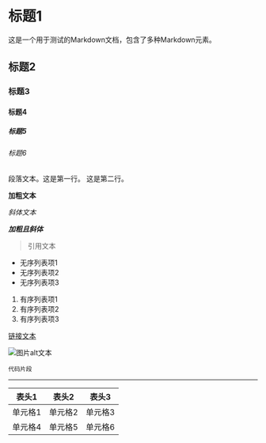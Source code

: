 <div style="display:none;" class="author">
{
    "id":"a",
    "title": "测试标题-2",
    "date" : "2025-01-27",
    "description": "这是一个用于测试的Markdown文档，包含了多种Markdown元素。",
    "keywords": "Markdown,文档,测试",
    "tag" : ["Markdown","文档","测试"]
}
</div>

# 标题1

这是一个用于测试的Markdown文档，包含了多种Markdown元素。

## 标题2

### 标题3

#### 标题4

##### 标题5

###### 标题6

段落文本。这是第一行。
这是第二行。

**加粗文本**

*斜体文本*

***加粗且斜体***

> 引用文本

- 无序列表项1
- 无序列表项2
- 无序列表项3

1. 有序列表项1
2. 有序列表项2
3. 有序列表项3

[链接文本](https://example.com)

![图片alt文本](https://example.com/image.jpg)

`代码片段`

---

| 表头1 | 表头2 | 表头3 |
| --- | --- | --- |
| 单元格1 | 单元格2 | 单元格3 |
| 单元格4 | 单元格5 | 单元格6 |